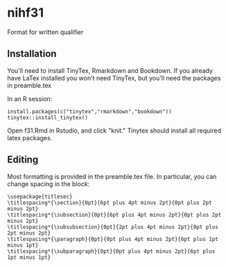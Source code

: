 # nihf31
Format for written qualifier

## Installation

You'll need to install TinyTex, Rmarkdown and Bookdown. 
If you already have LaTex installed you won't need TinyTex, but you'll need the packages in preamble.tex


In an R session:

```
install.packages(c("tinytex","rmarkdown","bookdown"))
tinytex::install_tinytex()
```

Open f31.Rmd in Rstudio, and click "knit." Tinytex should install all required latex packages.

## Editing
Most formatting is provided in the preamble.tex file.
In particular, you can change spacing in the block:

```
\usepackage{titlesec}
\titlespacing*{\section}{0pt}{6pt plus 4pt minus 2pt}{0pt plus 2pt minus 2pt}
\titlespacing*{\subsection}{0pt}{6pt plus 4pt minus 2pt}{0pt plus 2pt minus 2pt}
\titlespacing*{\subsubsection}{0pt}{2pt plus 4pt minus 2pt}{0pt plus 2pt minus 2pt}
\titlespacing*{\paragraph}{0pt}{0pt plus 4pt minus 2pt}{6pt plus 1pt minus 1pt}
\titlespacing*{\subparagraph}{0pt}{0pt plus 4pt minus 2pt}{6pt plus 1pt minus 1pt}
```

